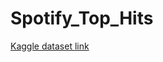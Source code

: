 # Spotify_Top_Hits

[Kaggle dataset link](https://www.kaggle.com/datasets/paradisejoy/top-hits-spotify-from-20002019)
